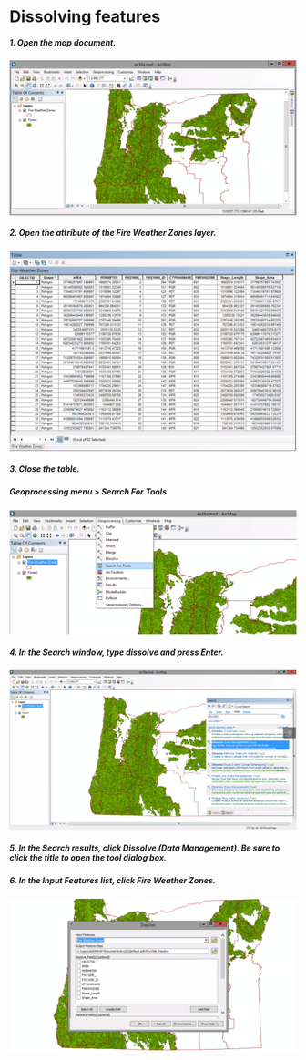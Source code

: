 # Dissolving features

##### 1. Open the map document.

![](./img/ArcGis-18a-01.png)

##### 2. Open the attribute of the Fire Weather Zones layer.

![](./img/ArcGis-18a-02.png)

##### 3. Close the table. 
##### Geoprocessing menu > Search For Tools

![](./img/ArcGis-18a-03.png)

##### 4. In the Search window, type dissolve and press Enter.

![](./img/ArcGis-18a-04.png)

##### 5. In the Search results, click Dissolve (Data Management). Be sure to click the title to open the tool dialog box.

##### 6. In the Input Features list, click Fire Weather Zones.

![](./img/ArcGis-18a-06.png)





